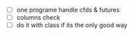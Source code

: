 - [ ] one programe handle cfds & futures
- [ ] columns check
- [ ] do it with class if its the only good way
